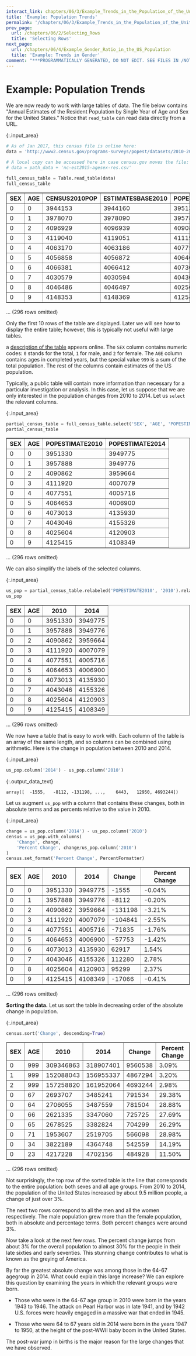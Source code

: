```yaml
---
interact_link: chapters/06/3/Example_Trends_in_the_Population_of_the_United_States.ipynb
title: 'Example: Population Trends'
permalink: '/chapters/06/3/Example_Trends_in_the_Population_of_the_United_States'
prev_page:
  url: /chapters/06/2/Selecting_Rows
  title: 'Selecting Rows'
next_page:
  url: /chapters/06/4/Example_Gender_Ratio_in_the_US_Population
  title: 'Example: Trends in Gender'
comment: "***PROGRAMMATICALLY GENERATED, DO NOT EDIT. SEE FILES IN /NOTEBOOKS***"
---
```


# Example: Population Trends

We are now ready to work with large tables of data. The file below contains "Annual Estimates of the Resident Population by Single Year of Age and Sex for the United States." Notice that `read_table` can read data directly from a URL.



{:.input_area}
```python
# As of Jan 2017, this census file is online here: 
data = 'http://www2.census.gov/programs-surveys/popest/datasets/2010-2015/national/asrh/nc-est2015-agesex-res.csv'

# A local copy can be accessed here in case census.gov moves the file:
# data = path_data + 'nc-est2015-agesex-res.csv'

full_census_table = Table.read_table(data)
full_census_table
```





<div markdown="0">
<table border="1" class="dataframe">
    <thead>
        <tr>
            <th>SEX</th> <th>AGE</th> <th>CENSUS2010POP</th> <th>ESTIMATESBASE2010</th> <th>POPESTIMATE2010</th> <th>POPESTIMATE2011</th> <th>POPESTIMATE2012</th> <th>POPESTIMATE2013</th> <th>POPESTIMATE2014</th> <th>POPESTIMATE2015</th>
        </tr>
    </thead>
    <tbody>
        <tr>
            <td>0   </td> <td>0   </td> <td>3944153      </td> <td>3944160          </td> <td>3951330        </td> <td>3963087        </td> <td>3926540        </td> <td>3931141        </td> <td>3949775        </td> <td>3978038        </td>
        </tr>
        <tr>
            <td>0   </td> <td>1   </td> <td>3978070      </td> <td>3978090          </td> <td>3957888        </td> <td>3966551        </td> <td>3977939        </td> <td>3942872        </td> <td>3949776        </td> <td>3968564        </td>
        </tr>
        <tr>
            <td>0   </td> <td>2   </td> <td>4096929      </td> <td>4096939          </td> <td>4090862        </td> <td>3971565        </td> <td>3980095        </td> <td>3992720        </td> <td>3959664        </td> <td>3966583        </td>
        </tr>
        <tr>
            <td>0   </td> <td>3   </td> <td>4119040      </td> <td>4119051          </td> <td>4111920        </td> <td>4102470        </td> <td>3983157        </td> <td>3992734        </td> <td>4007079        </td> <td>3974061        </td>
        </tr>
        <tr>
            <td>0   </td> <td>4   </td> <td>4063170      </td> <td>4063186          </td> <td>4077551        </td> <td>4122294        </td> <td>4112849        </td> <td>3994449        </td> <td>4005716        </td> <td>4020035        </td>
        </tr>
        <tr>
            <td>0   </td> <td>5   </td> <td>4056858      </td> <td>4056872          </td> <td>4064653        </td> <td>4087709        </td> <td>4132242        </td> <td>4123626        </td> <td>4006900        </td> <td>4018158        </td>
        </tr>
        <tr>
            <td>0   </td> <td>6   </td> <td>4066381      </td> <td>4066412          </td> <td>4073013        </td> <td>4074993        </td> <td>4097605        </td> <td>4142916        </td> <td>4135930        </td> <td>4019207        </td>
        </tr>
        <tr>
            <td>0   </td> <td>7   </td> <td>4030579      </td> <td>4030594          </td> <td>4043046        </td> <td>4083225        </td> <td>4084913        </td> <td>4108349        </td> <td>4155326        </td> <td>4148360        </td>
        </tr>
        <tr>
            <td>0   </td> <td>8   </td> <td>4046486      </td> <td>4046497          </td> <td>4025604        </td> <td>4053203        </td> <td>4093177        </td> <td>4095711        </td> <td>4120903        </td> <td>4167887        </td>
        </tr>
        <tr>
            <td>0   </td> <td>9   </td> <td>4148353      </td> <td>4148369          </td> <td>4125415        </td> <td>4035710        </td> <td>4063152        </td> <td>4104072        </td> <td>4108349        </td> <td>4133564        </td>
        </tr>
    </tbody>
</table>
<p>... (296 rows omitted)</p>
</div>



Only the first 10 rows of the table are displayed. Later we will see how to display the entire table; however, this is typically not useful with large tables.

a [description of the table](http://www2.census.gov/programs-surveys/popest/datasets/2010-2015/national/asrh/nc-est2015-agesex-res.pdf) appears online. The `SEX` column contains numeric codes: `0` stands for the total, `1` for male, and `2` for female. The `AGE` column contains ages in completed years, but the special value `999` is a sum of the total population. The rest of the columns contain estimates of the US population.

Typically, a public table will contain more information than necessary for a particular investigation or analysis. In this case, let us suppose that we are only interested in the population changes from 2010 to 2014. Let us `select` the relevant columns.



{:.input_area}
```python
partial_census_table = full_census_table.select('SEX', 'AGE', 'POPESTIMATE2010', 'POPESTIMATE2014')
partial_census_table
```





<div markdown="0">
<table border="1" class="dataframe">
    <thead>
        <tr>
            <th>SEX</th> <th>AGE</th> <th>POPESTIMATE2010</th> <th>POPESTIMATE2014</th>
        </tr>
    </thead>
    <tbody>
        <tr>
            <td>0   </td> <td>0   </td> <td>3951330        </td> <td>3949775        </td>
        </tr>
        <tr>
            <td>0   </td> <td>1   </td> <td>3957888        </td> <td>3949776        </td>
        </tr>
        <tr>
            <td>0   </td> <td>2   </td> <td>4090862        </td> <td>3959664        </td>
        </tr>
        <tr>
            <td>0   </td> <td>3   </td> <td>4111920        </td> <td>4007079        </td>
        </tr>
        <tr>
            <td>0   </td> <td>4   </td> <td>4077551        </td> <td>4005716        </td>
        </tr>
        <tr>
            <td>0   </td> <td>5   </td> <td>4064653        </td> <td>4006900        </td>
        </tr>
        <tr>
            <td>0   </td> <td>6   </td> <td>4073013        </td> <td>4135930        </td>
        </tr>
        <tr>
            <td>0   </td> <td>7   </td> <td>4043046        </td> <td>4155326        </td>
        </tr>
        <tr>
            <td>0   </td> <td>8   </td> <td>4025604        </td> <td>4120903        </td>
        </tr>
        <tr>
            <td>0   </td> <td>9   </td> <td>4125415        </td> <td>4108349        </td>
        </tr>
    </tbody>
</table>
<p>... (296 rows omitted)</p>
</div>



We can also simplify the labels of the selected columns.



{:.input_area}
```python
us_pop = partial_census_table.relabeled('POPESTIMATE2010', '2010').relabeled('POPESTIMATE2014', '2014')
us_pop
```





<div markdown="0">
<table border="1" class="dataframe">
    <thead>
        <tr>
            <th>SEX</th> <th>AGE</th> <th>2010</th> <th>2014</th>
        </tr>
    </thead>
    <tbody>
        <tr>
            <td>0   </td> <td>0   </td> <td>3951330</td> <td>3949775</td>
        </tr>
        <tr>
            <td>0   </td> <td>1   </td> <td>3957888</td> <td>3949776</td>
        </tr>
        <tr>
            <td>0   </td> <td>2   </td> <td>4090862</td> <td>3959664</td>
        </tr>
        <tr>
            <td>0   </td> <td>3   </td> <td>4111920</td> <td>4007079</td>
        </tr>
        <tr>
            <td>0   </td> <td>4   </td> <td>4077551</td> <td>4005716</td>
        </tr>
        <tr>
            <td>0   </td> <td>5   </td> <td>4064653</td> <td>4006900</td>
        </tr>
        <tr>
            <td>0   </td> <td>6   </td> <td>4073013</td> <td>4135930</td>
        </tr>
        <tr>
            <td>0   </td> <td>7   </td> <td>4043046</td> <td>4155326</td>
        </tr>
        <tr>
            <td>0   </td> <td>8   </td> <td>4025604</td> <td>4120903</td>
        </tr>
        <tr>
            <td>0   </td> <td>9   </td> <td>4125415</td> <td>4108349</td>
        </tr>
    </tbody>
</table>
<p>... (296 rows omitted)</p>
</div>



We now have a table that is easy to work with. Each column of the table is an array of the same length, and so columns can be combined using arithmetic. Here is the change in population between 2010 and 2014.



{:.input_area}
```python
us_pop.column('2014') - us_pop.column('2010')
```





{:.output_data_text}
```
array([  -1555,   -8112, -131198, ...,    6443,   12950, 4693244])
```



Let us augment `us_pop` with a column that contains these changes, both in absolute terms and as percents relative to the value in 2010.



{:.input_area}
```python
change = us_pop.column('2014') - us_pop.column('2010')
census = us_pop.with_columns(
    'Change', change,
    'Percent Change', change/us_pop.column('2010')
)
census.set_format('Percent Change', PercentFormatter)
```





<div markdown="0">
<table border="1" class="dataframe">
    <thead>
        <tr>
            <th>SEX</th> <th>AGE</th> <th>2010</th> <th>2014</th> <th>Change</th> <th>Percent Change</th>
        </tr>
    </thead>
    <tbody>
        <tr>
            <td>0   </td> <td>0   </td> <td>3951330</td> <td>3949775</td> <td>-1555  </td> <td>-0.04%        </td>
        </tr>
        <tr>
            <td>0   </td> <td>1   </td> <td>3957888</td> <td>3949776</td> <td>-8112  </td> <td>-0.20%        </td>
        </tr>
        <tr>
            <td>0   </td> <td>2   </td> <td>4090862</td> <td>3959664</td> <td>-131198</td> <td>-3.21%        </td>
        </tr>
        <tr>
            <td>0   </td> <td>3   </td> <td>4111920</td> <td>4007079</td> <td>-104841</td> <td>-2.55%        </td>
        </tr>
        <tr>
            <td>0   </td> <td>4   </td> <td>4077551</td> <td>4005716</td> <td>-71835 </td> <td>-1.76%        </td>
        </tr>
        <tr>
            <td>0   </td> <td>5   </td> <td>4064653</td> <td>4006900</td> <td>-57753 </td> <td>-1.42%        </td>
        </tr>
        <tr>
            <td>0   </td> <td>6   </td> <td>4073013</td> <td>4135930</td> <td>62917  </td> <td>1.54%         </td>
        </tr>
        <tr>
            <td>0   </td> <td>7   </td> <td>4043046</td> <td>4155326</td> <td>112280 </td> <td>2.78%         </td>
        </tr>
        <tr>
            <td>0   </td> <td>8   </td> <td>4025604</td> <td>4120903</td> <td>95299  </td> <td>2.37%         </td>
        </tr>
        <tr>
            <td>0   </td> <td>9   </td> <td>4125415</td> <td>4108349</td> <td>-17066 </td> <td>-0.41%        </td>
        </tr>
    </tbody>
</table>
<p>... (296 rows omitted)</p>
</div>



**Sorting the data.** Let us sort the table in decreasing order of the absolute change in population.



{:.input_area}
```python
census.sort('Change', descending=True)
```





<div markdown="0">
<table border="1" class="dataframe">
    <thead>
        <tr>
            <th>SEX</th> <th>AGE</th> <th>2010</th> <th>2014</th> <th>Change</th> <th>Percent Change</th>
        </tr>
    </thead>
    <tbody>
        <tr>
            <td>0   </td> <td>999 </td> <td>309346863</td> <td>318907401</td> <td>9560538</td> <td>3.09%         </td>
        </tr>
        <tr>
            <td>1   </td> <td>999 </td> <td>152088043</td> <td>156955337</td> <td>4867294</td> <td>3.20%         </td>
        </tr>
        <tr>
            <td>2   </td> <td>999 </td> <td>157258820</td> <td>161952064</td> <td>4693244</td> <td>2.98%         </td>
        </tr>
        <tr>
            <td>0   </td> <td>67  </td> <td>2693707  </td> <td>3485241  </td> <td>791534 </td> <td>29.38%        </td>
        </tr>
        <tr>
            <td>0   </td> <td>64  </td> <td>2706055  </td> <td>3487559  </td> <td>781504 </td> <td>28.88%        </td>
        </tr>
        <tr>
            <td>0   </td> <td>66  </td> <td>2621335  </td> <td>3347060  </td> <td>725725 </td> <td>27.69%        </td>
        </tr>
        <tr>
            <td>0   </td> <td>65  </td> <td>2678525  </td> <td>3382824  </td> <td>704299 </td> <td>26.29%        </td>
        </tr>
        <tr>
            <td>0   </td> <td>71  </td> <td>1953607  </td> <td>2519705  </td> <td>566098 </td> <td>28.98%        </td>
        </tr>
        <tr>
            <td>0   </td> <td>34  </td> <td>3822189  </td> <td>4364748  </td> <td>542559 </td> <td>14.19%        </td>
        </tr>
        <tr>
            <td>0   </td> <td>23  </td> <td>4217228  </td> <td>4702156  </td> <td>484928 </td> <td>11.50%        </td>
        </tr>
    </tbody>
</table>
<p>... (296 rows omitted)</p>
</div>



Not surprisingly, the top row of the sorted table is the line that corresponds to the entire population: both sexes and all age groups. From 2010 to 2014, the population of the United States increased by about 9.5 million people, a change of just over 3%.

The next two rows correspond to all the men and all the women respectively. The male population grew more than the female population, both in absolute and percentage terms. Both percent changes were around 3%.

Now take a look at the next few rows. The percent change jumps from about 3% for the overall population to almost 30% for the people in their late sixties and early seventies. This stunning change contributes to what is known as the greying of America.

By far the greatest absolute change was among those in the 64-67 agegroup in 2014. What could explain this large increase? We can explore this question by examining the years in which the relevant groups were born.

- Those who were in the 64-67 age group in 2010 were born in the years 1943 to 1946. The attack on Pearl Harbor was in late 1941, and by 1942 U.S. forces were heavily engaged in a massive war that ended in 1945. 

- Those who were 64 to 67 years old in 2014 were born in the years 1947 to 1950, at the height of the post-WWII baby boom in the United States. 

The post-war jump in births is the major reason for the large changes that we have observed.
